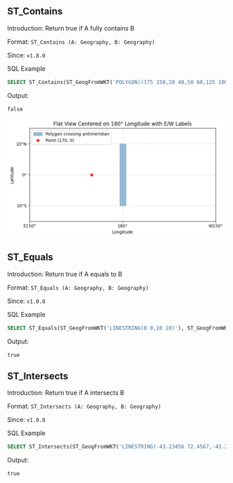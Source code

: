 <!--
 Licensed to the Apache Software Foundation (ASF) under one
 or more contributor license agreements.  See the NOTICE file
 distributed with this work for additional information
 regarding copyright ownership.  The ASF licenses this file
 to you under the Apache License, Version 2.0 (the
 "License"); you may not use this file except in compliance
 with the License.  You may obtain a copy of the License at

   http://www.apache.org/licenses/LICENSE-2.0

 Unless required by applicable law or agreed to in writing,
 software distributed under the License is distributed on an
 "AS IS" BASIS, WITHOUT WARRANTIES OR CONDITIONS OF ANY
 KIND, either express or implied.  See the License for the
 specific language governing permissions and limitations
 under the License.
 -->

## ST_Contains

Introduction: Return true if A fully contains B

Format: `ST_Contains (A: Geography, B: Geography)`

Since: `v1.8.0`

SQL Example

```sql
SELECT ST_Contains(ST_GeogFromWKT('POLYGON((175 150,20 40,50 60,125 100,175 150))'), ST_GeogFromWKT('POINT(174 149)'))
```

Output:

```
false
```

![Point and polygon cross meridian](../../../image/geography/antimeridian_contains.png "antimeridian")


## ST_Equals

Introduction: Return true if A equals to B

Format: `ST_Equals (A: Geography, B: Geography)`

Since: `v1.0.0`

SQL Example

```sql
SELECT ST_Equals(ST_GeogFromWKT('LINESTRING(0 0,10 10)'), ST_GeogFromWKT('LINESTRING(0 0,5 5,10 10)'))
```

Output:

```
true
```

## ST_Intersects

Introduction: Return true if A intersects B

Format: `ST_Intersects (A: Geography, B: Geography)`

Since: `v1.0.0`

SQL Example

```sql
SELECT ST_Intersects(ST_GeogFromWKT('LINESTRING(-43.23456 72.4567,-43.23456 72.4568)'), ST_GeogFromWKT('POINT(-43.23456 72.4567772)'))
```

Output:

```
true
```
